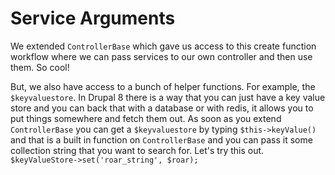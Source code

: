 # Service Arguments

We extended `ControllerBase` which gave us access to this create function workflow where
we can pass services to our own controller and then use them. So cool!

But, we also have access to a bunch of helper functions. For example, the `$keyvaluestore`.
In Drupal 8 there is a way that you can just have a key value store and you can back that with
a database or with redis, it allows you to put things somewhere and fetch them out. As soon as
you extend `ControllerBase` you can get a `$keyvaluestore` by typing `$this->keyValue()` and
that is a built in function on `ControllerBase` and you can pass it some collection string that
you want to search for. Let's try this out. `$keyValueStore->set('roar_string', $roar);`
